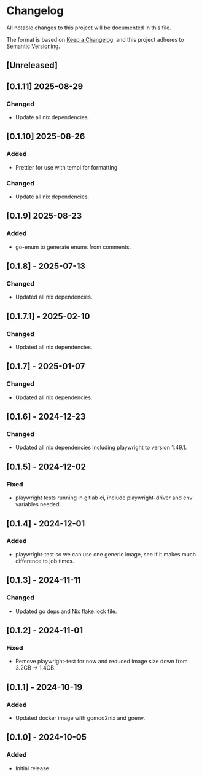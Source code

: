 # Changelog

All notable changes to this project will be documented in this file.

The format is based on [Keep a Changelog](https://keepachangelog.com/en/1.1.0/),
and this project adheres to [Semantic Versioning](https://semver.org/spec/v2.0.0.html).

## [Unreleased]

## [0.1.11] 2025-08-29

### Changed

- Update all nix dependencies.

## [0.1.10] 2025-08-26

### Added

- Prettier for use with templ for formatting.

### Changed

- Update all nix dependencies.

## [0.1.9] 2025-08-23

### Added

- go-enum to generate enums from comments.

## [0.1.8] - 2025-07-13

### Changed

- Updated all nix dependencies.

## [0.1.7.1] - 2025-02-10

### Changed

- Updated all nix dependencies.

## [0.1.7] - 2025-01-07

### Changed

- Updated all nix dependencies.

## [0.1.6] - 2024-12-23

### Changed

- Updated all nix dependencies including playwright to version 1.49.1.

## [0.1.5] - 2024-12-02

### Fixed

- playwright tests running in gitlab ci, include playwright-driver and env variables needed.

## [0.1.4] - 2024-12-01

### Added

- playwright-test so we can use one generic image, see if it makes much difference to job times.

## [0.1.3] - 2024-11-11

### Changed

- Updated go deps and Nix flake.lock file.

## [0.1.2] - 2024-11-01

### Fixed

- Remove playwright-test for now and reduced image size down from 3.2GB -> 1.4GB.

## [0.1.1] - 2024-10-19

### Added

- Updated docker image with gomod2nix and goenv.

## [0.1.0] - 2024-10-05

### Added

- Initial release.
